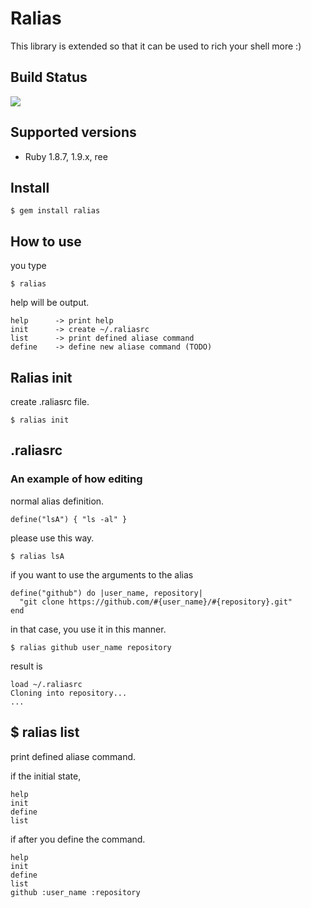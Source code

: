 # Ralias

This library is extended so that it can be used to rich your shell more :)

## Build Status

<img src="https://secure.travis-ci.org/daic-h/ralias.png"/>

## Supported versions

* Ruby 1.8.7, 1.9.x, ree

## Install

    $ gem install ralias

## How to use

you type

    $ ralias

help will be output.

    help      -> print help
    init      -> create ~/.raliasrc
    list      -> print defined aliase command
    define    -> define new aliase command (TODO)

## Ralias init

create .raliasrc file.

    $ ralias init

## .raliasrc

### An example of how editing

normal alias definition.

    define("lsA") { "ls -al" }

please use this way.

    $ ralias lsA

if you want to use the arguments to the alias

    define("github") do |user_name, repository|
      "git clone https://github.com/#{user_name}/#{repository}.git"
    end

in that case, you use it in this manner.

    $ ralias github user_name repository

result is

    load ~/.raliasrc
    Cloning into repository...
    ...

## $ ralias list

print defined aliase command.

if the initial state,

    help
    init
    define
    list

if after you define the command.

    help
    init
    define
    list
    github :user_name :repository
